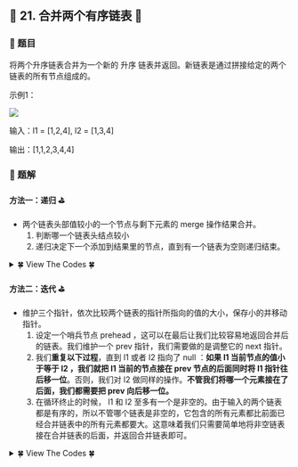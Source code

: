 ## &#127800; 21. 合并两个有序链表 &#127800;

### &#127826; 题目
将两个升序链表合并为一个新的 升序 链表并返回。新链表是通过拼接给定的两个链表的所有节点组成的。 

示例1：

![](https://assets.leetcode.com/uploads/2020/10/03/merge_ex1.jpg)

输入：l1 = [1,2,4], l2 = [1,3,4]

输出：[1,1,2,3,4,4]

### &#127826; 题解
#### 方法一：递归 &#9971;
- 两个链表头部值较小的一个节点与剩下元素的 merge 操作结果合并。
  1. 判断哪一个链表头结点较小
  2. 递归决定下一个添加到结果里的节点，直到有一个链表为空则递归结束。

<details>
<summary>&#127808; View The Codes &#127808;</summary>

```java
class Solution {
    public ListNode mergeTwoLists(ListNode l1, ListNode l2) {
        if (l1 == null) {
            return l2;
        } else if (l2 == null) {
            return l1;
        } else if (l1.val < l2.val) {                 // l1的头节点小
            l1.next = mergeTwoLists(l1.next, l2);
            return l1;
        } else {
            l2.next = mergeTwoLists(l1, l2.next);     // l2的头节点小
            return l2;
        }
    }
}
```
</details>
  
#### 方法二：迭代 &#9971;
- 维护三个指针，依次比较两个链表的指针所指向的值的大小，保存小的并移动指针。
  1. 设定一个哨兵节点 prehead ，这可以在最后让我们比较容易地返回合并后的链表。我们维护一个 prev 指针，我们需要做的是调整它的 next 指针。
  2. 我们**重复以下过程**，直到 l1 或者 l2 指向了 null ：**如果 l1 当前节点的值小于等于 l2 ，我们就把 l1 当前的节点接在 prev 节点的后面同时将 l1 指针往后移一位**。否则，我们对 l2 做同样的操作。**不管我们将哪一个元素接在了后面，我们都需要把 prev 向后移一位。**
  3. 在循环终止的时候， l1 和 l2 至多有一个是非空的。由于输入的两个链表都是有序的，所以不管哪个链表是非空的，它包含的所有元素都比前面已经合并链表中的所有元素都要大。这意味着我们只需要简单地将非空链表接在合并链表的后面，并返回合并链表即可。
  
<details>
<summary>&#127808; View The Codes &#127808;</summary>

```java
class Solution {
    public ListNode mergeTwoLists(ListNode l1, ListNode l2) {
        ListNode prehead = new ListNode(-1);

        ListNode prev = prehead;
        while (l1 != null && l2 != null) {
            if (l1.val <= l2.val) {
                prev.next = l1;
                l1 = l1.next;
            } else {
                prev.next = l2;
                l2 = l2.next;
            }
            prev = prev.next;
        }

        // 合并后 l1 和 l2 最多只有一个还未被合并完，我们直接将链表末尾指向未合并完的链表即可
        prev.next = l1 == null ? l2 : l1;

        return prehead.next;
    }
}
```
</details>